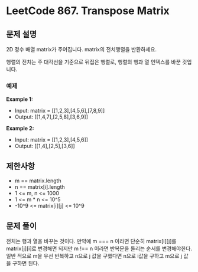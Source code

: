# LeetCode 867. Transpose Matrix

## 문제 설명

2D 정수 배열 matrix가 주어집니다. matrix의 전치행렬을 반환하세요.

행렬의 전치는 주 대각선을 기준으로 뒤집은 행렬로, 행렬의 행과 열 인덱스를 바꾼 것입니다.

### 예제

**Example 1:**

- Input: matrix = [[1,2,3],[4,5,6],[7,8,9]]
- Output: [[1,4,7],[2,5,8],[3,6,9]]

**Example 2:**

- Input: matrix = [[1,2,3],[4,5,6]]
- Output: [[1,4],[2,5],[3,6]]

## 제한사항

- m == matrix.length
- n == matrix[i].length
- 1 <= m, n <= 1000
- 1 <= m \* n <= 10^5
- -10^9 <= matrix[i][j] <= 10^9

## 문제 풀이

전치는 행과 열을 바꾸는 것이다.
만약에 m === n 이라면 단순히 matrix[i][j]를 matrix[j][i]로 변경해면 되지만
m !== n 이라면 반복문을 돌리는 순서를 변경해야한다.
일반 적으로 m을 우선 반복하고 n으로 j 값을 구했다면 n으로 i값을 구하고 m으로 j 값을 구하면 된다.
